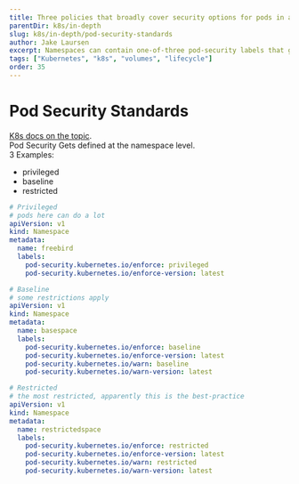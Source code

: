 ```yaml
---
title: Three policies that broadly cover security options for pods in a Kubernetes Cluster
parentDir: k8s/in-depth
slug: k8s/in-depth/pod-security-standards
author: Jake Laursen
excerpt: Namespaces can contain one-of-three pod-security labels that give broad summaries of "levels" of pod security
tags: ["Kubernetes", "k8s", "volumes", "lifecycle"]
order: 35
---
```


# Pod Security Standards
[K8s docs on the topic](https://kubernetes.io/docs/concepts/security/pod-security-standards).  
Pod Security Gets defined at the namespace level.  
3 Examples:
- privileged
- baseline
- restricted

```yaml
# Privileged
# pods here can do a lot
apiVersion: v1
kind: Namespace
metadata: 
  name: freebird
  labels:
    pod-security.kubernetes.io/enforce: privileged
    pod-security.kubernetes.io/enforce-version: latest
```

```yaml
# Baseline
# some restrictions apply
apiVersion: v1
kind: Namespace
metadata:
  name: basespace
  labels:
    pod-security.kubernetes.io/enforce: baseline
    pod-security.kubernetes.io/enforce-version: latest
    pod-security.kubernetes.io/warn: baseline
    pod-security.kubernetes.io/warn-version: latest
```

```yaml
# Restricted
# the most restricted, apparently this is the best-practice
apiVersion: v1
kind: Namespace
metadata:
  name: restrictedspace
  labels:
    pod-security.kubernetes.io/enforce: restricted
    pod-security.kubernetes.io/enforce-version: latest
    pod-security.kubernetes.io/warn: restricted
    pod-security.kubernetes.io/warn-version: latest
```